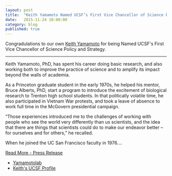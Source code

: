 ```yaml
---
layout: post
title:  "Keith Yamamoto Named UCSF’s First Vice Chancellor of Science Policy and Strategy"
date:   2015-11-24 10:00:00
category: blog
published: true
---
```


Congradulations to our own [Keith Yamamoto](http://yamamotolab.ucsf.edu/yamamoto/) for being Named UCSF's First Vice Chancellor of Science Policy and Strategy.

****

Keith Yamamoto, PhD, has spent his career doing basic research, and also working both to improve the practice of science and to amplify its impact beyond the walls of academia.

As a Princeton graduate student in the early 1970s, he helped his mentor, Bruce Alberts, PhD, start a program to introduce the excitement of biological research to Trenton high school students. In that politically volatile time, he also participated in Vietnam War protests, and took a leave of absence to work full time in the McGovern presidential campaign.

“Those experiences introduced me to the challenges of working with people who see the world very differently than us scientists, and the idea that there are things that scientists could do to make our endeavor better – for ourselves and for others,” he recalled.

When he joined the UC San Francisco faculty in 1976....

[Read More - Press Release](https://www.ucsf.edu/news/2015/11/290821/keith-yamamoto-named-ucsfs-first-vice-chancellor-science-policy-and-strategy)

- [Yamamotolab](http://yamamotolab.ucsf.edu/yamamoto/)
- [Keith's UCSF Profile](http://profiles.ucsf.edu/keith.yamamoto)